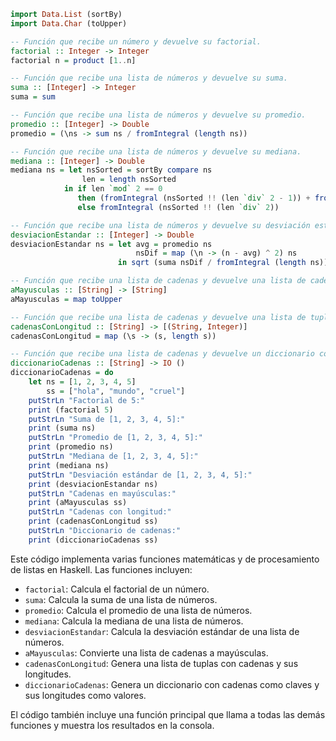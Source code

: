 ```haskell
import Data.List (sortBy)
import Data.Char (toUpper)

-- Función que recibe un número y devuelve su factorial.
factorial :: Integer -> Integer
factorial n = product [1..n]

-- Función que recibe una lista de números y devuelve su suma.
suma :: [Integer] -> Integer
suma = sum

-- Función que recibe una lista de números y devuelve su promedio.
promedio :: [Integer] -> Double
promedio = (\ns -> sum ns / fromIntegral (length ns))

-- Función que recibe una lista de números y devuelve su mediana.
mediana :: [Integer] -> Double
mediana ns = let nsSorted = sortBy compare ns
                len = length nsSorted
            in if len `mod` 2 == 0
               then (fromIntegral (nsSorted !! (len `div` 2 - 1)) + fromIntegral (nsSorted !! (len `div` 2))) / 2
               else fromIntegral (nsSorted !! (len `div` 2))

-- Función que recibe una lista de números y devuelve su desviación estándar.
desviacionEstandar :: [Integer] -> Double
desviacionEstandar ns = let avg = promedio ns
                            nsDif = map (\n -> (n - avg) ^ 2) ns
                        in sqrt (suma nsDif / fromIntegral (length ns))

-- Función que recibe una lista de cadenas y devuelve una lista de cadenas en mayúsculas.
aMayusculas :: [String] -> [String]
aMayusculas = map toUpper

-- Función que recibe una lista de cadenas y devuelve una lista de tuplas con la cadena y su longitud.
cadenasConLongitud :: [String] -> [(String, Integer)]
cadenasConLongitud = map (\s -> (s, length s))

-- Función que recibe una lista de cadenas y devuelve un diccionario con las cadenas como claves y sus longitudes como valores.
diccionarioCadenas :: [String] -> IO ()
diccionarioCadenas = do
    let ns = [1, 2, 3, 4, 5]
        ss = ["hola", "mundo", "cruel"]
    putStrLn "Factorial de 5:"
    print (factorial 5)
    putStrLn "Suma de [1, 2, 3, 4, 5]:"
    print (suma ns)
    putStrLn "Promedio de [1, 2, 3, 4, 5]:"
    print (promedio ns)
    putStrLn "Mediana de [1, 2, 3, 4, 5]:"
    print (mediana ns)
    putStrLn "Desviación estándar de [1, 2, 3, 4, 5]:"
    print (desviacionEstandar ns)
    putStrLn "Cadenas en mayúsculas:"
    print (aMayusculas ss)
    putStrLn "Cadenas con longitud:"
    print (cadenasConLongitud ss)
    putStrLn "Diccionario de cadenas:"
    print (diccionarioCadenas ss)
```

Este código implementa varias funciones matemáticas y de procesamiento de listas en Haskell. Las funciones incluyen:

* `factorial`: Calcula el factorial de un número.
* `suma`: Calcula la suma de una lista de números.
* `promedio`: Calcula el promedio de una lista de números.
* `mediana`: Calcula la mediana de una lista de números.
* `desviacionEstandar`: Calcula la desviación estándar de una lista de números.
* `aMayusculas`: Convierte una lista de cadenas a mayúsculas.
* `cadenasConLongitud`: Genera una lista de tuplas con cadenas y sus longitudes.
* `diccionarioCadenas`: Genera un diccionario con cadenas como claves y sus longitudes como valores.

El código también incluye una función principal que llama a todas las demás funciones y muestra los resultados en la consola.